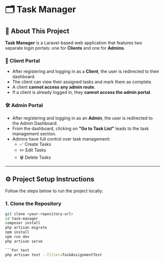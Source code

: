# 🗂️ Task Manager

## 📌 About This Project

**Task Manager** is a Laravel-based web application that features two separate login portals: one for **Clients** and one for **Admins**.

### 👤 Client Portal

- After registering and logging in as a **Client**, the user is redirected to their dashboard.
- The client can view their assigned tasks and mark them as complete.
- A client **cannot access any admin route**.
- If a client is already logged in, they **cannot access the admin portal**.

### 🛠️ Admin Portal

- After registering and logging in as an **Admin**, the user is redirected to the Admin Dashboard.
- From the dashboard, clicking on **"Go to Task List"** leads to the task management section.
- Admins have full control over task management:
  - ✅ Create Tasks  
  - ✏️ Edit Tasks  
  - 🗑️ Delete Tasks

---

## ⚙️ Project Setup Instructions

Follow the steps below to run the project locally:

### 1. Clone the Repository

```bash
git clone <your-repository-url>
cd task-manager
composer install
php artisan migrate
npm install
npm run dev
php artisan serve

```For test
php artisan test --filter=TaskAssignmentTest

